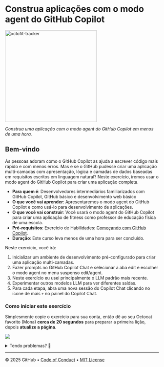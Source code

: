 # Construa aplicações com o modo agent do GitHub Copilot

<!-- ![](../../actions/workflows/0-start-course.yml/badge.svg?branch=main) -->
<img src="https://github.com/user-attachments/assets/1b3ea5df-f18d-4ed8-9ae6-f96dc1861818" alt="octofit-tracker" width="300"/>

_Construa uma aplicação com o modo agent do GitHub Copilot em menos de uma hora._

## Bem-vindo

As pessoas adoram como o GitHub Copilot as ajuda a escrever código mais rápido e com menos erros.
Mas e se o GitHub pudesse criar uma aplicação multi-camadas com apresentação, lógica e camadas de dados baseadas em requisitos escritos em linguagem natural?
Neste exercício, iremos usar o modo agent do GitHub Copilot para criar uma aplicação completa.

- **Para quem é**: Desenvolvedores intermediários familiarizados com GitHub Copilot, GitHub básico e desenvolvimento web básico
- **O que você vai aprender**: Apresentaremos o modo agent do GitHub Copilot e como usá-lo para desenvolvimento de aplicações.
- **O que você vai construir**: Você usará o modo agent do GitHub Copilot para criar uma aplicação de fitness como professor de educação física de uma escola.
- **Pré-requisitos**: Exercício de Habilidades: <a href="https://github.com/skills/getting-started-with-github-copilot">Começando com GitHub Copilot</a>.
- **Duração**: Este curso leva menos de uma hora para ser concluído.

Neste exercício, você irá:

1. Inicializar um ambiente de desenvolvimento pré-configurado para criar uma aplicação multi-camadas.
1. Fazer prompts no GitHub Copilot Chat e selecionar a aba edit e escolher o modo agent no menu suspenso edit/agent.
1. Neste exercício eu usei principalmente o LLM padrão mais recente.
1. Experimentar outros modelos LLM para ver diferentes saídas.
1. Para cada etapa, abra uma nova sessão do Copilot Chat clicando no ícone de mais `+` no painel do Copilot Chat.

### Como iniciar este exercício

Simplesmente copie o exercício para sua conta, então dê ao seu Octocat favorito (Mona) **cerca de 20 segundos** para preparar a primeira lição, depois **atualize a página**.

[![](https://img.shields.io/badge/Copiar%20Exerc%C3%ADcio-%E2%86%92-1f883d?style=for-the-badge&logo=github&labelColor=197935)](https://github.com/new?template_owner=arilivigni&template_name=build-applications-w-copilot-agent-mode&owner=%40me&name=skills-build-applications-w-copilot-agent-mode&description=Exercicio:+Construa+aplicacoes+com+modo+agent+do+GitHub+Copilot&visibility=public)

<details>
<summary>Tendo problemas? 🤷</summary><br/>

Ao copiar o exercício, recomendamos as seguintes configurações:

- Para proprietário, escolha sua conta pessoal ou uma organização para hospedar o repositório.

- Recomendamos criar um repositório público, pois repositórios privados usarão minutos do Actions.

Se o exercício não estiver pronto em 20 segundos, verifique a aba "Actions" do seu repositório (ou visite `https://github.com/<SEU-USUARIO>/<SEU-REPO>/actions`).

- Verifique se um job está sendo executado. Às vezes simplesmente demora um pouco mais.

- Se a página mostrar um job que falhou, por favor envie uma issue. Legal, você encontrou um bug! 🐛

</details>

---

&copy; 2025 GitHub &bull; [Code of Conduct](https://www.contributor-covenant.org/version/2/1/code_of_conduct/code_of_conduct.md) &bull; [MIT License](https://gh.io/mit)
